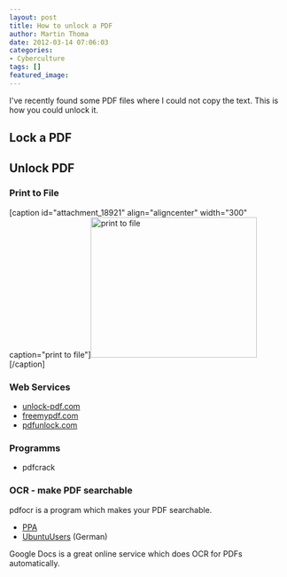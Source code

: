 ```yaml
---
layout: post
title: How to unlock a PDF
author: Martin Thoma
date: 2012-03-14 07:06:03
categories: 
- Cyberculture
tags: []
featured_image: 
---
```

I've recently found some PDF files where I could not copy the text. This is how you could unlock it.

<h2>Lock a PDF</h2>

<h2>Unlock PDF</h2>
<h3>Print to File</h3>
[caption id="attachment_18921" align="aligncenter" width="300" caption="print to file"]<a href="http://martin-thoma.com/wp-content/uploads/2012/03/print-to-file.png"><img src="http://martin-thoma.com/wp-content/uploads/2012/03/print-to-file-300x253.png" alt="print to file" title="print to file" width="300" height="253" class="size-medium wp-image-18921" /></a>[/caption]

<h3>Web Services</h3>
<ul>
  <li><a href="http://www.unlock-pdf.com/">unlock-pdf.com</a></li>
  <li><a href="http://freemypdf.com/">freemypdf.com</a></li>
  <li><a href="http://www.pdfunlock.com/">pdfunlock.com</a></li>
</ul>

<h3>Programms</h3>
<ul>
  <li>pdfcrack</li>
</ul>

<h3>OCR - make PDF searchable</h3>
pdfocr is a program which makes your PDF searchable.
<ul>
  <li><a href="https://launchpad.net/~gezakovacs/+archive/pdfocr">PPA</a></li>
  <li><a href="http://wiki.ubuntuusers.de/pdfocr">UbuntuUsers</a> (German)</li>
</ul>

Google Docs is a great online service which does OCR for PDFs automatically.